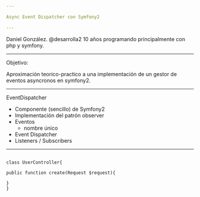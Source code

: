 ```yaml
---

Async Event Dispatcher con Symfony2

---
```


Daniel González.
@desarrolla2
10 años programando principalmente con php y symfony.

---

Objetivo:

Aproximación teorico-practico a una implementación de un gestor de eventos asyncronos en symfony2.

---

EventDispatcher

- Componente (sencillo) de Symfony2
- Implementación del patrón observer
- Eventos
    - nombre único
- Event Dispatcher
- Listeners / Subscribers

---

```<?php

class UserController{

public function create(Request $request){

}
}
```

